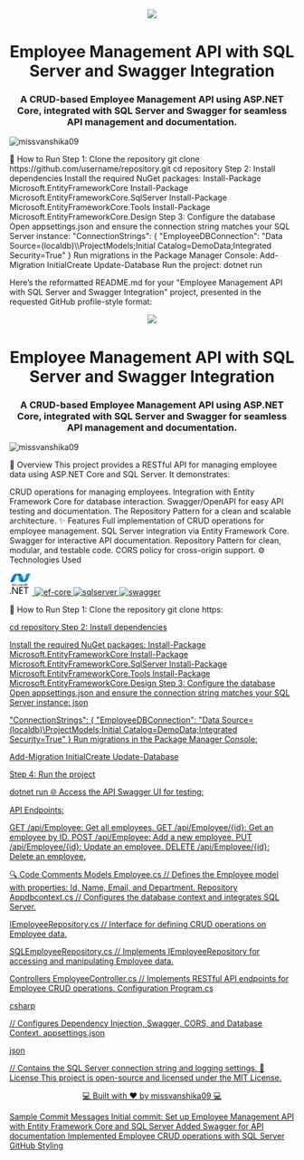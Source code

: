 <div id="header" align="center"> <img src="https://media.giphy.com/media/26tn33aiTi1jkl6H6/giphy.gif" width="100"/> </div> <h1 align="center">Employee Management API with SQL Server and Swagger Integration</h1> <h3 align="center">A CRUD-based Employee Management API using ASP.NET Core, integrated with SQL Server and Swagger for seamless API management and documentation.</h3> <p align="left"> <img src="https://komarev.com/ghpvc/?username=missvanshika09&label=Project%20views&color=0e75b6&style=flat" alt="missvanshika09" /> </p>
🚀 How to Run
Step 1: Clone the repository
git clone https://github.com/username/repository.git
cd repository
Step 2: Install dependencies
Install the required NuGet packages:
Install-Package Microsoft.EntityFrameworkCore
Install-Package Microsoft.EntityFrameworkCore.SqlServer
Install-Package Microsoft.EntityFrameworkCore.Tools
Install-Package Microsoft.EntityFrameworkCore.Design
Step 3: Configure the database
Open appsettings.json and ensure the connection string matches your SQL Server instance:
"ConnectionStrings": {
   "EmployeeDBConnection": "Data Source=(localdb)\\ProjectModels;Initial Catalog=DemoData;Integrated Security=True"
}
Run migrations in the Package Manager Console:
Add-Migration InitialCreate
Update-Database
 Run the project:
 dotnet run
 
Here’s the reformatted README.md for your "Employee Management API with SQL Server and Swagger Integration" project, presented in the requested GitHub profile-style format:

<div id="header" align="center"> <img src="https://media.giphy.com/media/26tn33aiTi1jkl6H6/giphy.gif" width="100"/> </div> <h1 align="center">Employee Management API with SQL Server and Swagger Integration</h1> <h3 align="center">A CRUD-based Employee Management API using ASP.NET Core, integrated with SQL Server and Swagger for seamless API management and documentation.</h3> <p align="left"> <img src="https://komarev.com/ghpvc/?username=missvanshika09&label=Project%20views&color=0e75b6&style=flat" alt="missvanshika09" /> </p>
📝 Overview
This project provides a RESTful API for managing employee data using ASP.NET Core and SQL Server. It demonstrates:

CRUD operations for managing employees.
Integration with Entity Framework Core for database interaction.
Swagger/OpenAPI for easy API testing and documentation.
The Repository Pattern for a clean and scalable architecture.
✨ Features
Full implementation of CRUD operations for employee management.
SQL Server integration via Entity Framework Core.
Swagger for interactive API documentation.
Repository Pattern for clean, modular, and testable code.
CORS policy for cross-origin support.
⚙️ Technologies Used
<p align="left"> <a href="https://dotnet.microsoft.com/" target="_blank" rel="noreferrer"> <img src="https://raw.githubusercontent.com/devicons/devicon/master/icons/dot-net/dot-net-original-wordmark.svg" alt="dotnet" width="40" height="40"/> </a> <a href="https://learn.microsoft.com/en-us/ef/" target="_blank" rel="noreferrer"> <img src="https://upload.wikimedia.org/wikipedia/commons/1/1e/Entity_Framework.png" alt="ef-core" width="40" height="40"/> </a> <a href="https://www.microsoft.com/en-us/sql-server" target="_blank" rel="noreferrer"> <img src="https://www.svgrepo.com/show/303229/microsoft-sql-server-logo.svg" alt="sqlserver" width="40" height="40"/> </a> <a href="https://swagger.io/" target="_blank" rel="noreferrer"> <img src="https://swagger.io/img/assets/images/logo-styled.svg" alt="swagger" width="40" height="40"/> </a> </p>
🚀 How to Run
Step 1: Clone the repository
git clone https:
<p align="left"> <a href=" https://github.com/username/repository.git" target="_blank" rel="noreferrer">

cd repository
Step 2: Install dependencies

Install the required NuGet packages:
Install-Package Microsoft.EntityFrameworkCore
Install-Package Microsoft.EntityFrameworkCore.SqlServer
Install-Package Microsoft.EntityFrameworkCore.Tools
Install-Package Microsoft.EntityFrameworkCore.Design
Step 3: Configure the database
Open appsettings.json and ensure the connection string matches your SQL Server instance:
json

"ConnectionStrings": {
   "EmployeeDBConnection": "Data Source=(localdb)\\ProjectModels;Initial Catalog=DemoData;Integrated Security=True"
}
Run migrations in the Package Manager Console:

Add-Migration InitialCreate
Update-Database

Step 4: Run the project

dotnet run
🌐 Access the API
Swagger UI for testing:
<p align="left"> <a href=" http://localhost:5000/swagger" target="_blank" rel="noreferrer">


API Endpoints:

GET /api/Employee: Get all employees.
GET /api/Employee/{id}: Get an employee by ID.
POST /api/Employee: Add a new employee.
PUT /api/Employee/{id}: Update an employee.
DELETE /api/Employee/{id}: Delete an employee.

🔍 Code Comments
Models
Employee.cs
// Defines the Employee model with properties: Id, Name, Email, and Department.
Repository
Appdbcontext.cs
// Configures the database context and integrates SQL Server.

IEmployeeRepository.cs
// Interface for defining CRUD operations on Employee data.

SQLEmployeeRepository.cs
// Implements IEmployeeRepository for accessing and manipulating Employee data.

Controllers
EmployeeController.cs
// Implements RESTful API endpoints for Employee CRUD operations.
Configuration
Program.cs

csharp

// Configures Dependency Injection, Swagger, CORS, and Database Context.
appsettings.json

json

// Contains the SQL Server connection string and logging settings.
📜 License
This project is open-source and licensed under the MIT License.

<p align="center">💻 Built with ❤️ by missvanshika09 💻</p>
Sample Commit Messages
Initial commit: Set up Employee Management API with Entity Framework Core and SQL Server
Added Swagger for API documentation
Implemented Employee CRUD operations with SQL Server
GitHub Styling



